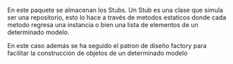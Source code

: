 En este paquete se almacenan los Stubs. Un Stub es una clase 
que simula ser una repositorio, esto lo hace a través de metodos estaticos
donde cada metodo regresa una instancia o bien una lista de elementos de un
determinado modelo.

En este caso además se ha seguido el patron de diseño factory para facilitar
la construcción de objetos de un determinado modelo